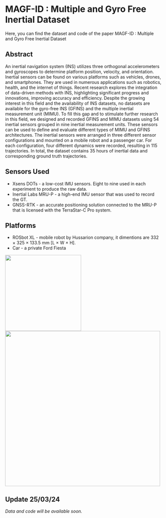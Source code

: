 # MAGF-ID : Multiple and Gyro Free Inertial Dataset 
Here, you can find the dataset and code of the paper MAGF-ID : Multiple and Gyro Free Inertial Dataset

## Abstract

An inertial navigation system (INS) utilizes three orthogonal accelerometers and gyroscopes to determine platform position, velocity, and orientation. Inertial sensors can be found on various platforms such as vehicles, drones, and smartphones. They are used in numerous applications such as robotics, health, and the internet of things. Recent research explores the integration of data-driven methods with INS, highlighting significant progress and innovations, improving accuracy and efficiency. Despite the growing interest in this field and the availability of INS datasets, no datasets are available for the gyro-free INS (GFINS) and the multiple inertial measurement unit (MIMU). To fill this gap and to stimulate further research in this field, we designed and recorded GFINS and MIMU datasets using 54 inertial sensors grouped in nine inertial measurement units. These sensors can be used to define and evaluate different types of MIMU and GFINS architectures. The inertial sensors were arranged in three different sensor configurations and mounted on a mobile robot and a passenger car. For each configuration, four different dynamics were recorded, resulting in $115$ trajectories. In total, the dataset contains $35$ hours of inertial data and corresponding ground truth trajectories.

## Sensors Used

* Xsens DOTs - a low-cost IMU sensors. Eight to nine used in each experiment to produce the raw data.
* Inertial Labs MRU-P - a high-end IMU sensor that was used to record the GT.
* GNSS-RTK - an accurate positioning solution connected to the MRU-P that is licensed with the TerraStar-C Pro system.

## Platforms
* ROSbot XL - mobile robot by Hussarion company, it dimentions are 332 × 325 × 133.5 mm [L × W × H].
* Car - a private Ford Fiesta

<img src='https://github.com/ansfl/MAGF-ID/assets/101524872/39d797d1-f48b-4454-9e5e-ee677bcd5a4f' width='245'>
<img src='https://github.com/ansfl/MAGF-ID/assets/101524872/5cad46f7-841e-4d31-934d-65f928c6eb44' width='500'>


## Update 25/03/24
*Data and code will be available soon.*
